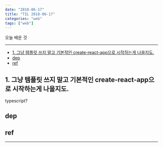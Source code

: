 ```yaml
---
date: "2018-06-17"
title: "TIL 2018-06-17"
categories: "web"
tags: ["web"]
---
```


오늘 배운 것

----------

- [1. 그냥 템플릿 쓰지 말고 기본적인 create-react-app으로 시작하는게 나을지도.](#1-그냥-템플릿-쓰지-말고-기본적인-create-react-app으로-시작하는게-나을지도)
- [dep](#dep)
- [ref](#ref)

## 1. 그냥 템플릿 쓰지 말고 기본적인 create-react-app으로 시작하는게 나을지도.

typescript?

## dep

## ref

----------
